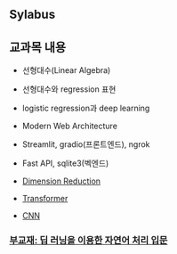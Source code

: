 ## Sylabus

## 교과목 내용
- 선형대수(Linear Algebra)
  
- 선형대수와 regression 표현

- logistic regression과 deep learning

- Modern Web Architecture

- Streamlit, gradio(프론트엔드), ngrok

- Fast API, sqlite3(벡엔드)


- [Dimension Reduction](https://dimensionality-reduction-293e465c2a3443e8941b016d.vercel.app/)
- [Transformer](https://poloclub.github.io/transformer-explainer/)
- [CNN](https://poloclub.github.io/cnn-explainer/)

### [부교재: 딥 러닝을 이용한 자연어 처리 입문](https://wikidocs.net/book/2155)
